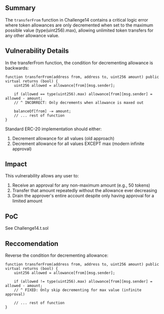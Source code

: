 ## Summary
The `transferFrom` function in Challenge14 contains a critical logic error where token allowances are only decremented when set to the maximum possible value (type(uint256).max), allowing unlimited token transfers for any other allowance value.

## Vulnerability Details
In the transferFrom function, the condition for decrementing allowance is backwards:
```solidity
function transferFrom(address from, address to, uint256 amount) public virtual returns (bool) {
    uint256 allowed = allowance[from][msg.sender];

    if (allowed == type(uint256).max) allowance[from][msg.sender] = allowed - amount; 
    // ^ INCORRECT: Only decrements when allowance is maxed out

    balanceOf[from] -= amount;
    // ... rest of function
}
```
Standard ERC-20 implementation should either:
1. Decrement allowance for all values (old approach)
2. Decrement allowance for all values EXCEPT max (modern infinite approval)

## Impact
This vulnerability allows any user to:
1. Receive an approval for any non-maximum amount (e.g., 50 tokens)
2. Transfer that amount repeatedly without the allowance ever decreasing
3. Drain the approver's entire account despite only having approval for a limited amount

## PoC
See Challenge14.t.sol

## Reccomendation
Reverse the condition for decrementing allowance:
```solidity
function transferFrom(address from, address to, uint256 amount) public virtual returns (bool) {
    uint256 allowed = allowance[from][msg.sender];

    if (allowed != type(uint256).max) allowance[from][msg.sender] = allowed - amount;
    // ^ FIXED: Only skip decrementing for max value (infinite approval)
    
    // ... rest of function
}
```